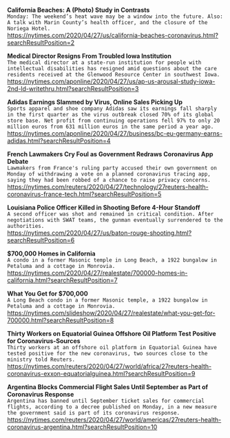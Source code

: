 **California Beaches: A (Photo) Study in Contrasts**\
`Monday: The weekend’s heat wave may be a window into the future. Also: A talk with Marin County’s health officer, and the closure of the Noriega Hotel.`\
https://nytimes.com/2020/04/27/us/california-beaches-coronavirus.html?searchResultPosition=2

**Medical Director Resigns From Troubled Iowa Institution**\
`The medical director at a state-run institution for people with intellectual disabilities has resigned amid questions about the care residents received at the Glenwood Resource Center in southwest Iowa.`\
https://nytimes.com/aponline/2020/04/27/us/ap-us-arousal-study-iowa-2nd-ld-writethru.html?searchResultPosition=3

**Adidas Earnings Slammed by Virus, Online Sales Picking Up**\
`Sports apparel and shoe company Adidas saw its earnings fall sharply in the first quarter as the virus outbreak closed 70% of its global store base. Net profit from continuing operations fell 97% to only 20 million euros from 631 million euros in the same period a year ago.`\
https://nytimes.com/aponline/2020/04/27/business/bc-eu-germany-earns-adidas.html?searchResultPosition=4

**French Lawmakers Cry Foul as Government Redraws Coronavirus App Debate**\
`Lawmakers from France's ruling party accused their own government on Monday of withdrawing a vote on a planned coronavirus tracing app, saying they had been robbed of a chance to raise privacy concerns.`\
https://nytimes.com/reuters/2020/04/27/technology/27reuters-health-coronavirus-france-tech.html?searchResultPosition=5

**Louisiana Police Officer Killed in Shooting Before 4-Hour Standoff**\
`A second officer was shot and remained in critical condition. After negotiations with SWAT teams, the gunman eventually surrendered to the authorities.`\
https://nytimes.com/2020/04/27/us/baton-rouge-shooting.html?searchResultPosition=6

**$700,000 Homes in California**\
`A condo in a former Masonic temple in Long Beach, a 1922 bungalow in Petaluma and a cottage in Monrovia.`\
https://nytimes.com/2020/04/27/realestate/700000-homes-in-california.html?searchResultPosition=7

**What You Get for $700,000**\
`A Long Beach condo in a former Masonic temple, a 1922 bungalow in Petaluma and a cottage in Monrovia.`\
https://nytimes.com/slideshow/2020/04/27/realestate/what-you-get-for-700000.html?searchResultPosition=8

**Thirty Workers on Equatorial Guinea Offshore Oil Platform Test Positive for Coronavirus-Sources**\
`Thirty workers at an offshore oil platform in Equatorial Guinea have tested positive for the new coronavirus, two sources close to the ministry told Reuters. `\
https://nytimes.com/reuters/2020/04/27/world/africa/27reuters-health-coronavirus-exxon-equatorialguinea.html?searchResultPosition=9

**Argentina Blocks Commercial Flight Sales Until September as Part of Coronavirus Response**\
`Argentina has banned until September ticket sales for commercial flights, according to a decree published on Monday, in a new measure the government said is part of its coronavirus response. `\
https://nytimes.com/reuters/2020/04/27/world/americas/27reuters-health-coronavirus-argentina.html?searchResultPosition=10

